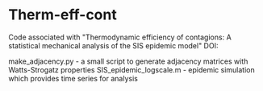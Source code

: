 # Therm-eff-cont
Code associated with "Thermodynamic efficiency of contagions: A statistical mechanical analysis of the SIS epidemic model"
DOI:

make_adjacency.py - a small script to generate adjacency matrices with Watts-Strogatz properties
SIS_epidemic_logscale.m - epidemic simulation which provides time series for analysis
